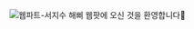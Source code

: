 ![웹파트-서지수](https://user-images.githubusercontent.com/79238676/227776059-f32dc0e3-cc01-4140-820f-410d92e1a79d.png)
해삐 웹팟에 오신 것을 환영합니다🌼
